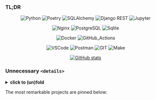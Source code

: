 ### TL;DR
<div align="center">
  
![Python](https://img.shields.io/badge/Python-FFD43B?style=for-the-badge&logo=python&logoColor=blue) 
![Poetry](https://img.shields.io/badge/Poetry-1e293b?style=for-the-badge&logo=poetry&logoColor=#1e293b)
![SQLAlchemy](https://img.shields.io/badge/SQLAlchemy-blue.svg?logoColor=white&style=for-the-badge&color=red)
![Django REST](https://img.shields.io/badge/django%20rest-ff1709?style=for-the-badge&logo=django&logoColor=white) 
![Jupyter](https://img.shields.io/badge/Jupyter-F37626.svg?&style=for-the-badge&logo=Jupyter&logoColor=white)

![Nginx](https://img.shields.io/badge/Nginx-009639?style=for-the-badge&logo=nginx&logoColor=white)
![PostgreSQL](https://img.shields.io/badge/PostgreSQL-316192?style=for-the-badge&logo=postgresql&logoColor=white)
![Sqlite](https://img.shields.io/badge/Sqlite-003B57?style=for-the-badge&logo=sqlite&logoColor=white)

![Docker](https://img.shields.io/badge/Docker-2CA5E0?style=for-the-badge&logo=docker&logoColor=white)
![GitHub_Actions](https://img.shields.io/badge/GitHub_Actions-2088FF?style=for-the-badge&logo=github-actions&logoColor=white)

![VSCode](https://img.shields.io/badge/VSCode-0078D4?style=for-the-badge&logo=visual%20studio%20code&logoColor=white)
![Postman](https://img.shields.io/badge/Postman-FF6C37?style=for-the-badge&logo=Postman&logoColor=white)
![GIT](https://img.shields.io/badge/GIT-E44C30?style=for-the-badge&logo=git&logoColor=white)
![Make](https://img.shields.io/badge/Make-6D00CC?style=for-the-badge&logo=Make&logoColor=white)

[![GitHub stats](https://github-readme-stats.vercel.app/api?username=sentenzo&theme=dark&show_icons=true&icon_color=ffa116&ring_color=ffa116&hide_title=true&rank_icon=github)](https://github.com/sentenzo)


</div>





### Unnecessary `<details>`

<details>
  <summary> 
    <strong>click to (un)fold</strong> 
  </summary>

  The name's Roman. My current location is Moscow (Russia).

  My uni major was applied mathematics, but I've being working as a programmer since my graduation.

  Previoustly worked as a  **C#/ASP.NET** full-stak developer (C#, VB.Net, ASP.NET, IIS, MS SQL Server). Switched to **Python** some time ago. 
  
  I'm really into algorithms, data structures and comparative programming, so my 
  [LeetCode account](https://leetcode.com/sentenzo/)
  score is higher than average:

  
  
  <div align="center">
    
  [![](https://leetcard.jacoblin.cool/sentenzo?ext=contest)](https://leetcode.com/sentenzo/)
  
  </div>
  

</details>

The most remarkable projects are pinned below:


<!--
https://simpleicons.org

[![LeetCode](https://img.shields.io/badge/-LeetCode-FFA116?style=for-the-badge&logo=LeetCode&logoColor=black)](https://leetcode.com/sentenzo)
![fastapi](https://img.shields.io/badge/fastapi-109989?style=for-the-badge&logo=FASTAPI&logoColor=white)
![Flask](https://img.shields.io/badge/Flask-000000?style=for-the-badge&logo=flask&logoColor=white)

https://github.com/alexandresanlim/Badges4-README.md-Profile?tab=readme-ov-file

Contacts: [![GitHub_Actions](https://img.shields.io/badge/Telegram-2CA5E0?style=for-the-badge&logo=telegram&logoColor=white)](https://t.me/sentenzo)

https://github.com/JacobLinCool/LeetCode-Stats-Card

![](https://leetcard.jacoblin.cool/sentenzo?ext=activity) 

![](https://leetcard.jacoblin.cool/sentenzo?ext=contest) 

![](https://leetcard.jacoblin.cool/sentenzo?ext=heatmap) 
-->

<!--
https://github.com/anuraghazra/github-readme-stats


[![GitHub stats](https://github-readme-stats.vercel.app/api?username=sentenzo&theme=dark&show_icons=true&hide_title=true)](https://github.com/sentenzo)
[![GitHub stats](https://github-readme-stats.vercel.app/api?username=sentenzo&theme=radical&show_icons=true&hide_title=true)](https://github.com/sentenzo)
[![GitHub stats](https://github-readme-stats.vercel.app/api?username=sentenzo&theme=merko&show_icons=true&hide_title=true)](https://github.com/sentenzo)
[![GitHub stats](https://github-readme-stats.vercel.app/api?username=sentenzo&theme=gruvbox&show_icons=true&hide_title=true)](https://github.com/sentenzo)
[![GitHub stats](https://github-readme-stats.vercel.app/api?username=sentenzo&theme=tokyonight&show_icons=true&hide_title=true)](https://github.com/sentenzo)
[![GitHub stats](https://github-readme-stats.vercel.app/api?username=sentenzo&theme=onedark&show_icons=true&hide_title=true)](https://github.com/sentenzo)
[![GitHub stats](https://github-readme-stats.vercel.app/api?username=sentenzo&theme=cobalt&show_icons=true&hide_title=true)](https://github.com/sentenzo)
[![GitHub stats](https://github-readme-stats.vercel.app/api?username=sentenzo&theme=synthwave&show_icons=true&hide_title=true)](https://github.com/sentenzo)
[![GitHub stats](https://github-readme-stats.vercel.app/api?username=sentenzo&theme=highcontrast&show_icons=true&hide_title=true)](https://github.com/sentenzo)
[![GitHub stats](https://github-readme-stats.vercel.app/api?username=sentenzo&theme=dracula&show_icons=true&hide_title=true)](https://github.com/sentenzo)
-->

<!--
https://github.com/omidnikrah/github-readme-stackoverflow
https://github-readme-stackoverflow.vercel.app/?userID=2493536&theme=dark&layout=compact
-->







<!-- -->
